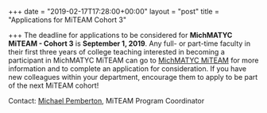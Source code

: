 +++
date = "2019-02-17T17:28:00+00:00"
layout = "post"
title = "Applications for MiTEAM Cohort 3"

+++
The deadline for applications to be considered for **MichMATYC MiTEAM - Cohort 3** is **September 1, 2019**. Any full- or part-time faculty in their first three years of college teaching interested in becoming a participant in MichMATYC MiTEAM can go to <a href="http://bit.ly/MiTeam">MichMATYC MiTEAM</a> for more information and to complete an application for consideration. If you have new colleagues within your department, encourage them to apply to be part of the next MiTEAM cohort!

Contact: <a href="mailto:pembertm@lcc.edu">Michael Pemberton</a>, MiTEAM Program Coordinator
